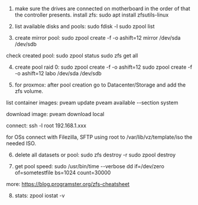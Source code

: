 1. make sure the drives are connected on motherboard in the order of that the controller presents.
install zfs:
sudo apt install zfsutils-linux 

2. list available disks and pools:
sudo fdisk -l
sudo zpool list

3. create mirror pool:
sudo zpool create -f -o ashift=12 <pool name> mirror /dev/sda /dev/sdb

check created pool:
sudo zpool status <pool name> 
sudo zfs get all 

4. create pool raid 0:
sudo zpool create -f -o ashift=12 <pool name> <device1> <device2>
sudo zpool create -f -o ashift=12 labo /dev/sda /dev/sdb

5. for proxmox:
after pool creation go to Datacenter/Storage and add the zfs volume.

list container images:
pveam update
pveam available --section system

download image:
pveam download local <image name>

connect:
ssh -l root 192.168.1.xxx

for OSs connect with Filezilla, SFTP using root to /var/lib/vz/template/iso the needed ISO.

6. delete all datasets or pool:
sudo zfs destroy -r <pool name>
sudo zpool destroy <pool name>

7. get pool speed:
sudo /usr/bin/time --verbose dd if=/dev/zero of=sometestfile bs=1024 count=30000

more: https://blog.programster.org/zfs-cheatsheet

8. stats:
zpool iostat -v
